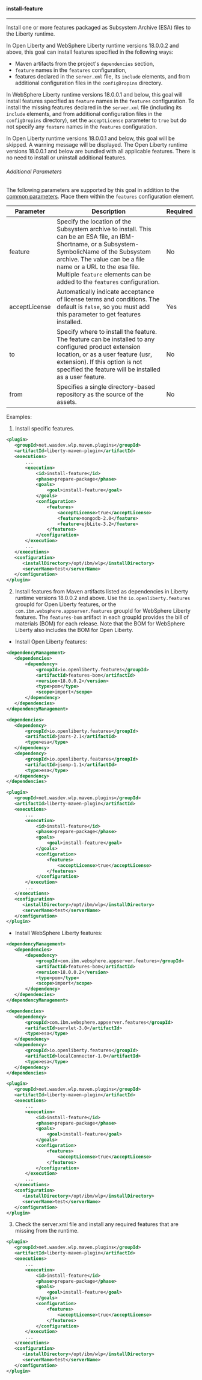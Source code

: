 #### install-feature
---
Install one or more features packaged as Subsystem Archive (ESA) files to the Liberty runtime.

In Open Liberty and WebSphere Liberty runtime versions 18.0.0.2 and above, this goal can install features specified in the following ways:
* Maven artifacts from the project's `dependencies` section,
* `feature` names in the `features` configuration,
* features declared in the `server.xml` file, its `include` elements, and from additional configuration files in the `configDropins` directory.

In WebSphere Liberty runtime versions 18.0.0.1 and below, this goal will install features specified as `feature` names in the `features` configuration. To install the missing features declared in the `server.xml` file (including its `include` elements, and from additional configuration files in the `configDropins` directory), set the `acceptLicense` parameter to `true` but do not specify any `feature` names in the `features` configuration.

In Open Liberty runtime versions 18.0.0.1 and below, this goal will be skipped. A warning message will be displayed. The Open Liberty runtime versions 18.0.0.1 and below are bundled with all applicable features. There is no need to install or uninstall additional features.

###### Additional Parameters

The following parameters are supported by this goal in addition to the [common parameters](common-parameters.md#common-parameters). Place them within the `features` configuration element.

| Parameter | Description | Required |
| --------  | ----------- | -------  |
| feature | Specify the location of the Subsystem archive to install. This can be an ESA file, an IBM-Shortname, or a Subsystem-SymbolicName of the Subsystem archive. The value can be a file name or a URL to the esa file. Multiple `feature` elements can be added to the `features` configuration. | No |
| acceptLicense | Automatically indicate acceptance of license terms and conditions. The default is `false`, so you must add this parameter to get features installed. | Yes |
| to | Specify where to install the feature. The feature can be installed to any configured product extension location, or as a user feature (usr, extension). If this option is not specified the feature will be installed as a user feature. | No |
| from | Specifies a single directory-based repository as the source of the assets. | No |

Examples:

1. Install specific features.
 ```xml
<plugin>
    <groupId>net.wasdev.wlp.maven.plugins</groupId>
    <artifactId>liberty-maven-plugin</artifactId>
    <executions>
        ...
        <execution>
            <id>install-feature</id>
            <phase>prepare-package</phase>
            <goals>
                <goal>install-feature</goal>
            </goals>
            <configuration>
                <features>
                    <acceptLicense>true</acceptLicense>
                    <feature>mongodb-2.0</feature>
                    <feature>ejbLite-3.2</feature>
                </features>
            </configuration>
        </execution>
        ...
    </executions>
    <configuration>
       <installDirectory>/opt/ibm/wlp</installDirectory>
       <serverName>test</serverName>
    </configuration>
</plugin>
 ```

2. Install features from Maven artifacts listed as dependencies in Liberty runtime versions 18.0.0.2 and above. Use the `io.openliberty.features` groupId for Open Liberty features, or the `com.ibm.websphere.appserver.features` groupId for WebSphere Liberty features.  The `features-bom` artifact in each groupId provides the bill of materials (BOM) for each release.  Note that the BOM for WebSphere Liberty also includes the BOM for Open Liberty.

 * Install Open Liberty features:
 ```xml
<dependencyManagement>
    <dependencies>
        <dependency>
            <groupId>io.openliberty.features</groupId>
            <artifactId>features-bom</artifactId>
            <version>18.0.0.2</version>
            <type>pom</type>
            <scope>import</scope>
        </dependency>
    </dependencies>
</dependencyManagement>

<dependencies>
    <dependency>
        <groupId>io.openliberty.features</groupId>
        <artifactId>jaxrs-2.1</artifactId>
        <type>esa</type>
    </dependency>
    <dependency>
        <groupId>io.openliberty.features</groupId>
        <artifactId>jsonp-1.1</artifactId>
        <type>esa</type>
    </dependency>
</dependencies>

<plugin>
    <groupId>net.wasdev.wlp.maven.plugins</groupId>
    <artifactId>liberty-maven-plugin</artifactId>
    <executions>
        ...
        <execution>
            <id>install-feature</id>
            <phase>prepare-package</phase>
            <goals>
                <goal>install-feature</goal>
            </goals>
            <configuration>
                <features>
                    <acceptLicense>true</acceptLicense>
                </features>
            </configuration>
        </execution>
        ...
    </executions>
    <configuration>
       <installDirectory>/opt/ibm/wlp</installDirectory>
       <serverName>test</serverName>
    </configuration>
</plugin>
 ```
     
 * Install WebSphere Liberty features:
 ```xml
<dependencyManagement>
    <dependencies>
        <dependency>
            <groupId>com.ibm.websphere.appserver.features</groupId>
            <artifactId>features-bom</artifactId>
            <version>18.0.0.2</version>
            <type>pom</type>
            <scope>import</scope>
        </dependency>
    </dependencies>
</dependencyManagement>

<dependencies>
    <dependency>
        <groupId>com.ibm.websphere.appserver.features</groupId>
        <artifactId>servlet-3.0</artifactId>
        <type>esa</type>
    </dependency>
    <dependency>
        <groupId>io.openliberty.features</groupId>
        <artifactId>localConnector-1.0</artifactId>
        <type>esa</type>
    </dependency>
</dependencies>

<plugin>
    <groupId>net.wasdev.wlp.maven.plugins</groupId>
    <artifactId>liberty-maven-plugin</artifactId>
    <executions>
        ...
        <execution>
            <id>install-feature</id>
            <phase>prepare-package</phase>
            <goals>
                <goal>install-feature</goal>
            </goals>
            <configuration>
                <features>
                    <acceptLicense>true</acceptLicense>
                </features>
            </configuration>
        </execution>
        ...
    </executions>
    <configuration>
       <installDirectory>/opt/ibm/wlp</installDirectory>
       <serverName>test</serverName>
    </configuration>
</plugin>
 ```

3. Check the server.xml file and install any required features that are missing from the runtime.
 ```xml
<plugin>
    <groupId>net.wasdev.wlp.maven.plugins</groupId>
    <artifactId>liberty-maven-plugin</artifactId>
    <executions>
        ...
        <execution>
            <id>install-feature</id>
            <phase>prepare-package</phase>
            <goals>
                <goal>install-feature</goal>
            </goals>
            <configuration>
                <features>
                    <acceptLicense>true</acceptLicense>
                </features>
            </configuration>
        </execution>
        ...
    </executions>
    <configuration>
       <installDirectory>/opt/ibm/wlp</installDirectory>
       <serverName>test</serverName>
    </configuration>
</plugin>
 ```
